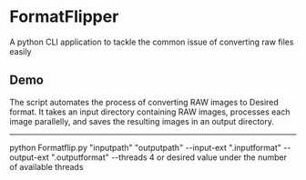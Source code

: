 
# FormatFlipper

A python CLI application to tackle the common issue of converting raw files easily



## Demo  

The script automates the process of converting RAW images to Desired format. It takes an input directory containing RAW images, processes each image parallelly, and saves the resulting images in an output directory.  

---

 python Formatflip.py "inputpath" "outputpath" --input-ext ".inputformat" --output-ext ".outputformat" --threads 4 or desired value under the number of available threads
